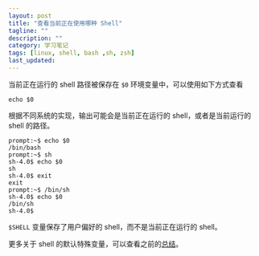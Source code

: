 ```yaml
---
layout: post
title: "查看当前正在使用哪种 Shell"
tagline: ""
description: ""
category: 学习笔记
tags: [linux, shell, bash ,sh, zsh]
last_updated:
---
```


当前正在运行的 shell 路径被保存在 `$0` 环境变量中，可以使用如下方式查看

    echo $0

根据不同系统的实现，输出可能会是当前正在运行的 shell，或者是当前运行的 shell 的路径。

    prompt:~$ echo $0
    /bin/bash
    prompt:~$ sh
    sh-4.0$ echo $0
    sh
    sh-4.0$ exit
    exit
    prompt:~$ /bin/sh
    sh-4.0$ echo $0
    /bin/sh
    sh-4.0$

`$SHELL` 变量保存了用户偏好的 shell，而不是当前正在运行的 shell。

更多关于 shell 的默认特殊变量，可以查看之前的[总结](/post/2017/03/bash-shell-script.html)。
